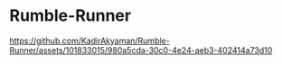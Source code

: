 # Rumble-Runner


https://github.com/KadirAkyaman/Rumble-Runner/assets/101833015/980a5cda-30c0-4e24-aeb3-402414a73d10

